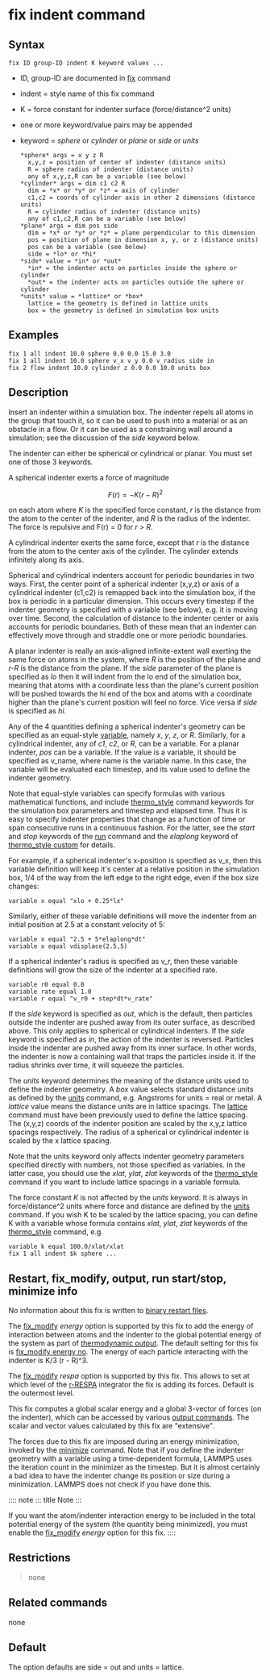 # fix indent command

## Syntax

    fix ID group-ID indent K keyword values ...

-   ID, group-ID are documented in [fix](fix) command

-   indent = style name of this fix command

-   K = force constant for indenter surface (force/distance\^2 units)

-   one or more keyword/value pairs may be appended

-   keyword = *sphere* or *cylinder* or *plane* or *side* or *units*

        *sphere* args = x y z R
          x,y,z = position of center of indenter (distance units)
          R = sphere radius of indenter (distance units)
          any of x,y,z,R can be a variable (see below)
        *cylinder* args = dim c1 c2 R
          dim = *x* or *y* or *z* = axis of cylinder
          c1,c2 = coords of cylinder axis in other 2 dimensions (distance units)
          R = cylinder radius of indenter (distance units)
          any of c1,c2,R can be a variable (see below)
        *plane* args = dim pos side
          dim = *x* or *y* or *z* = plane perpendicular to this dimension
          pos = position of plane in dimension x, y, or z (distance units)
          pos can be a variable (see below)
          side = *lo* or *hi*
        *side* value = *in* or *out*
          *in* = the indenter acts on particles inside the sphere or cylinder
          *out* = the indenter acts on particles outside the sphere or cylinder
        *units* value = *lattice* or *box*
          lattice = the geometry is defined in lattice units
          box = the geometry is defined in simulation box units

## Examples

``` LAMMPS
fix 1 all indent 10.0 sphere 0.0 0.0 15.0 3.0
fix 1 all indent 10.0 sphere v_x v_y 0.0 v_radius side in
fix 2 flow indent 10.0 cylinder z 0.0 0.0 10.0 units box
```

## Description

Insert an indenter within a simulation box. The indenter repels all
atoms in the group that touch it, so it can be used to push into a
material or as an obstacle in a flow. Or it can be used as a
constraining wall around a simulation; see the discussion of the *side*
keyword below.

The indenter can either be spherical or cylindrical or planar. You must
set one of those 3 keywords.

A spherical indenter exerts a force of magnitude

$$F(r) = - K \left( r - R \right)^2$$

on each atom where *K* is the specified force constant, *r* is the
distance from the atom to the center of the indenter, and *R* is the
radius of the indenter. The force is repulsive and F(r) = 0 for *r* \>
*R*.

A cylindrical indenter exerts the same force, except that *r* is the
distance from the atom to the center axis of the cylinder. The cylinder
extends infinitely along its axis.

Spherical and cylindrical indenters account for periodic boundaries in
two ways. First, the center point of a spherical indenter (x,y,z) or
axis of a cylindrical indenter (c1,c2) is remapped back into the
simulation box, if the box is periodic in a particular dimension. This
occurs every timestep if the indenter geometry is specified with a
variable (see below), e.g. it is moving over time. Second, the
calculation of distance to the indenter center or axis accounts for
periodic boundaries. Both of these mean that an indenter can effectively
move through and straddle one or more periodic boundaries.

A planar indenter is really an axis-aligned infinite-extent wall
exerting the same force on atoms in the system, where *R* is the
position of the plane and *r-R* is the distance from the plane. If the
*side* parameter of the plane is specified as *lo* then it will indent
from the lo end of the simulation box, meaning that atoms with a
coordinate less than the plane\'s current position will be pushed
towards the hi end of the box and atoms with a coordinate higher than
the plane\'s current position will feel no force. Vice versa if *side*
is specified as *hi*.

Any of the 4 quantities defining a spherical indenter\'s geometry can be
specified as an equal-style [variable](variable), namely *x*, *y*, *z*,
or *R*. Similarly, for a cylindrical indenter, any of *c1*, *c2*, or
*R*, can be a variable. For a planar indenter, *pos* can be a variable.
If the value is a variable, it should be specified as v_name, where name
is the variable name. In this case, the variable will be evaluated each
timestep, and its value used to define the indenter geometry.

Note that equal-style variables can specify formulas with various
mathematical functions, and include [thermo_style](thermo_style) command
keywords for the simulation box parameters and timestep and elapsed
time. Thus it is easy to specify indenter properties that change as a
function of time or span consecutive runs in a continuous fashion. For
the latter, see the *start* and *stop* keywords of the [run](run)
command and the *elaplong* keyword of [thermo_style
custom](thermo_style) for details.

For example, if a spherical indenter\'s x-position is specified as v_x,
then this variable definition will keep it\'s center at a relative
position in the simulation box, 1/4 of the way from the left edge to the
right edge, even if the box size changes:

``` LAMMPS
variable x equal "xlo + 0.25*lx"
```

Similarly, either of these variable definitions will move the indenter
from an initial position at 2.5 at a constant velocity of 5:

``` LAMMPS
variable x equal "2.5 + 5*elaplong*dt"
variable x equal vdisplace(2.5,5)
```

If a spherical indenter\'s radius is specified as v_r, then these
variable definitions will grow the size of the indenter at a specified
rate.

``` LAMMPS
variable r0 equal 0.0
variable rate equal 1.0
variable r equal "v_r0 + step*dt*v_rate"
```

If the *side* keyword is specified as *out*, which is the default, then
particles outside the indenter are pushed away from its outer surface,
as described above. This only applies to spherical or cylindrical
indenters. If the *side* keyword is specified as *in*, the action of the
indenter is reversed. Particles inside the indenter are pushed away from
its inner surface. In other words, the indenter is now a containing wall
that traps the particles inside it. If the radius shrinks over time, it
will squeeze the particles.

The *units* keyword determines the meaning of the distance units used to
define the indenter geometry. A *box* value selects standard distance
units as defined by the [units](units) command, e.g. Angstroms for units
= real or metal. A *lattice* value means the distance units are in
lattice spacings. The [lattice](lattice) command must have been
previously used to define the lattice spacing. The (x,y,z) coords of the
indenter position are scaled by the x,y,z lattice spacings respectively.
The radius of a spherical or cylindrical indenter is scaled by the x
lattice spacing.

Note that the units keyword only affects indenter geometry parameters
specified directly with numbers, not those specified as variables. In
the latter case, you should use the *xlat*, *ylat*, *zlat* keywords of
the [thermo_style](thermo_style) command if you want to include lattice
spacings in a variable formula.

The force constant *K* is not affected by the *units* keyword. It is
always in force/distance\^2 units where force and distance are defined
by the [units](units) command. If you wish K to be scaled by the lattice
spacing, you can define K with a variable whose formula contains *xlat*,
*ylat*, *zlat* keywords of the [thermo_style](thermo_style) command,
e.g.

``` LAMMPS
variable k equal 100.0/xlat/xlat
fix 1 all indent $k sphere ...
```

## Restart, fix_modify, output, run start/stop, minimize info

No information about this fix is written to [binary restart
files](restart).

The [fix_modify](fix_modify) *energy* option is supported by this fix to
add the energy of interaction between atoms and the indenter to the
global potential energy of the system as part of [thermodynamic
output](thermo_style). The default setting for this fix is [fix_modify
energy no](fix_modify). The energy of each particle interacting with the
indenter is K/3 (r - R)\^3.

The [fix_modify](fix_modify) *respa* option is supported by this fix.
This allows to set at which level of the [r-RESPA](run_style) integrator
the fix is adding its forces. Default is the outermost level.

This fix computes a global scalar energy and a global 3-vector of forces
(on the indenter), which can be accessed by various [output
commands](Howto_output). The scalar and vector values calculated by this
fix are \"extensive\".

The forces due to this fix are imposed during an energy minimization,
invoked by the [minimize](minimize) command. Note that if you define the
indenter geometry with a variable using a time-dependent formula, LAMMPS
uses the iteration count in the minimizer as the timestep. But it is
almost certainly a bad idea to have the indenter change its position or
size during a minimization. LAMMPS does not check if you have done this.

:::: note
::: title
Note
:::

If you want the atom/indenter interaction energy to be included in the
total potential energy of the system (the quantity being minimized), you
must enable the [fix_modify](fix_modify) *energy* option for this fix.
::::

## Restrictions

> none

## Related commands

none

## Default

The option defaults are side = out and units = lattice.
